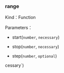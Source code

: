 
### range


Kind：Function


Parameters：

- start(`number`, `necessary`) 


- stop(`number`, `necessary`) 


- step(`number`, `optional`) 

cessary`) 

